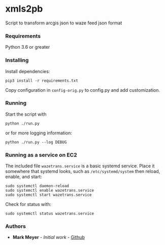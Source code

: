 # xmls2pb 
Script to transform arcgis json to waze feed json format

### Requirements
Python 3.6 or greater

### Installing
Install dependencies:  
```
pip3 install -r requirements.txt
``` 

Copy configuration in `config-orig.py` to config.py and add customization.

### Running
Start the script with
```
python ./run.py
```
or for more logging information:
```
python ./run.py --log DEBUG 
```

### Running as a service on EC2
The included file `wazetrans.service` is a basic systemd service. Place it somewhere 
that systemd looks, such as `/etc/systemd/system` then reload, enable, and start:
```
sudo systemctl daemon-reload
sudo systemctl enable wazetrans.service
sudo systemctl start wazetrans.service
```
Check for status with:

```
sudo systemctl status wazetrans.service
```


### Authors
* **Mark Meyer** - *Initial work* - [Github](https://github.com/mark-meyer)
